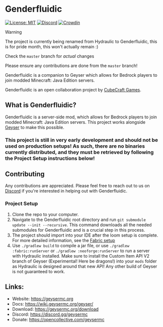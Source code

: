 # Genderfluidic

[![License: MIT](https://img.shields.io/badge/license-MIT-blue.svg)](LICENSE)
[![Discord](https://img.shields.io/discord/613163671870242838.svg?color=%237289da&label=discord)](https://discord.gg/geysermc)
[![Crowdin](https://badges.crowdin.net/geyser/localized.svg)](https://translate.geysermc.org/)

> [!WARNING]
> The project is currently being renamed from Hydraulic to Genderfluidic, this is for pride month, this won't actually remain :)
> 
> Check the `master` branch for *actual* changes
>
> Please ensure any contributions are done from the `master` branch!

Genderfluidic is a companion to Geyser which allows for Bedrock players to join modded Minecraft: Java Edition servers.

Genderfluidic is an open collaboration project by [CubeCraft Games](https://cubecraft.net).

## What is Genderfluidic?
Genderfluidic is a server-side mod, which allows for Bedrock players to join modded Minecraft: Java Edition servers. This project works alongside [Geyser](https://github.com/GeyserMC/Geyser) to make this possible.

### This project is still in very early development and should not be used on production setups! As such, there are no binaries currently distributed, and they must be retrieved by following the Project Setup instructions below!

## Contributing
Any contributions are appreciated. Please feel free to reach out to us on [Discord](https://discord.gg/geysermc) if
you're interested in helping out with Genderfluidic.

### Project Setup
1. Clone the repo to your computer.
2. Navigate to the Genderfluidic root directory and run `git submodule update --init --recursive`. This command downloads all the needed submodules for Genderfluidic and is a crucial step in this process.
3. The project should import into your IDE after the loom setup is complete. For more detailed information, see the [Fabric setup](https://fabricmc.net/wiki/tutorial:setup)
4. Use `./gradlew build` to compile a jar file, or use `./gradlew :fabric:runServer` or `./gradlew :neoforge:runServer` to run a server with Hydraulic installed. Make sure to install the Custom Item API V2 branch of Geyser (Experimental! Here be dragons!) into your `mods` folder as Hydraulic is designed around that new API! Any other build of Geyser is not guaranteed to work.

## Links:
- Website: https://geysermc.org
- Docs: https://wiki.geysermc.org/geyser/
- Download: https://geysermc.org/download
- Discord: https://discord.gg/geysermc
- Donate: https://opencollective.com/geysermc
